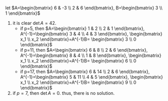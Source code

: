 let
$A=\begin{bmatrix}
   6 & -3 \\
   2 & 6
\end{bmatrix},
B=\begin{bmatrix}
   3  \\
   1 
\end{bmatrix}$
1. it is clear $\det A=42$.
    - if p=5, then 
    $A=\begin{bmatrix}
    1 & 2 \\
    2 & 1
    \end{bmatrix},
    A^{-1}=\begin{bmatrix}
    3 & 4 \\
    4 & 3
    \end{bmatrix},
    \begin{bmatrix}
   x_1  \\
   x_2 
    \end{bmatrix}=A^{-1}B=
    \begin{bmatrix}
    3  \\
    0 
    \end{bmatrix}$
    - if p=11, then 
    $A=\begin{bmatrix}
    6 & 8 \\
    2 & 6
    \end{bmatrix},
    A^{-1}=\begin{bmatrix}
    8 & 4 \\
    1 & 8
    \end{bmatrix},
    \begin{bmatrix}
   x_1  \\
   x_2 
    \end{bmatrix}=A^{-1}B=
    \begin{bmatrix}
    6  \\
    0 
    \end{bmatrix}$ 
    - if p=17, then 
    $A=\begin{bmatrix}
    6 & 14 \\
    2 & 6
    \end{bmatrix},
    A^{-1}=\begin{bmatrix}
    5 & 11 \\
    4 & 5
    \end{bmatrix},
    \begin{bmatrix}
   x_1  \\
   x_2 
    \end{bmatrix}=A^{-1}B=
    \begin{bmatrix}
    9  \\
    0 
    \end{bmatrix}$    
2. if $p=7$, then $\det A=0$. thus, there is no solution.